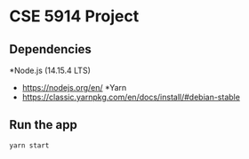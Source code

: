 # CSE 5914 Project

## Dependencies
*Node.js (14.15.4 LTS)
 - https://nodejs.org/en/
*Yarn 
 - https://classic.yarnpkg.com/en/docs/install/#debian-stable

## Run the app
`yarn start`